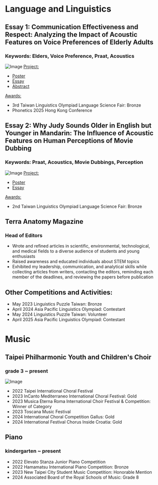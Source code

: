 # Language and Linguistics
## Essay 1: Communication Effectiveness and Respect: Analyzing the Impact of Acoustic Features on Voice Preferences of Elderly Adults
### Keywords: Elders, Voice Preference, Praat, Acoustics
![Image](https://github.com/user-attachments/assets/71e482ad-f602-4c58-aab0-093f8a3f6081)
<ins>Project:<ins>
* [Poster](https://drive.google.com/file/d/1VWpila6oD2-Xbpr0K_STJa0QIklfzTnA/view?usp=sharing)
* [Essay](https://drive.google.com/open?id=19SOUOA7k0KN9-HEpYUjUQwtr7wEtxaCD&usp=drive_copy)
* [Abstract](https://drive.google.com/file/d/1y5_qH5BdUpoFeGoKSj-KPwAOpJOszJxl/view?usp=sharing)
  
<ins>Awards:<ins>
* 3rd Taiwan Linguistics Olympiad Language Science Fair: Bronze
* Phonetics 2025 Hong Kong Conference

## Essay 2: Why Judy Sounds Older in English but Younger in Mandarin: The Influence of Acoustic Features on Human Perceptions of Movie Dubbing
### Keywords: Praat, Acoustics, Movie Dubbings, Perception
![Image](https://github.com/user-attachments/assets/7b4aaa40-cc96-49f8-bfa3-0536f4a9be34)
<ins>Project:<ins>
* [Poster](https://drive.google.com/open?id=1KZYafD0bvvfoqDVU06RipeP0NRY-TZqW&usp=drive_copy)
* [Essay](https://drive.google.com/open?id=1va2mo0IG6EmKjFemJ3zVMUj376l7s-Xc&usp=drive_copy)

<ins>Awards:<ins>
* 2nd Taiwan Linguistics Olympiad Language Science Fair: Bronze

## Terra Anatomy Magazine
### Head of Editors
* Wrote and refined articles in scientific, environmental, technological, and medical fields to a diverse audience of students and young enthusiasts
* Raised awareness and educated individuals about STEM topics
* Exhibited my leadership, communication, and analytical skills while collecting articles from writers, contacting the editors, reminding each member of the deadlines, and reviewing the papers before publication  

## Other Competitions and Activities:
* May 2023 Linguistics Puzzle Taiwan: Bronze
* April 2024 Asia Pacific Linguistics Olympiad: Contestant
* May 2024 Linguistics Puzzle Taiwan: Volunteer
* April 2025 Asia Pacific Linguistics Olympiad: Contestant


 # Music
 ## Taipei Philharmonic Youth and Children's Choir
 ### grade 3 ~ present
 ![Image](https://github.com/user-attachments/assets/79aef12b-77d1-49e3-9c9c-0b9d6b62aa2e)
 * 2022 Taipei International Choral Festival
 * 2023 InCanto Mediterraneo International Choral Festival: Gold
 * 2023 Musica Eterna Roma International Choir Festival & Competition: Winner of Category
 * 2023 Toscana Music Festival
 * 2024 International Choral Competition Gallus: Gold
 * 2024 International Festival Chorus Inside Croatia: Gold

 ## Piano
 ### kindergarten ~ present
 * 2022 Elevato Stanza Junior Piano Competition
 * 2022 Hamamatsu International Piano Competition: Bronze
 * 2023 New Taipei City Student Music Competition: Honorable Mention
 * 2024 Associated Board of the Royal Schools of Music: Grade 8
